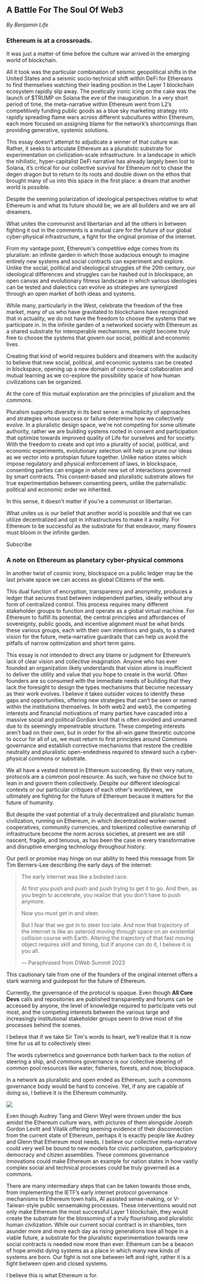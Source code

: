 ## A Battle For The Soul Of Web3

*By Benjamin Life*
### Ethereum is at a crossroads.

It was just a matter of time before the culture war arrived in the emerging world of blockchain.

All it took was the particular combination of seismic geopolitical shifts in the United States and a seismic socio-technical shift within DeFi for Ethereans to find themselves watching their leading position in the Layer 1 blockchain ecosystem rapidly slip away. The poetically ironic icing on the cake was the launch of $TRUMP on Solana the eve of the inauguration. In a very short period of time, the meta-narrative within Ethereum went from L2’s competitively funding public goods as a blue sky marketing strategy into rapidly spreading flame wars across different subcultures within Ethereum, each more focused on assigning blame for the network’s shortcomings than providing generative, systemic solutions.

This essay doesn’t attempt to adjudicate a winner of that culture war. Rather, it seeks to articulate Ethereum as a pluralistic substrate for experimentation on civilization-scale infrastructure. In a landscape in which the nihilistic, hyper-capitalist DeFi narrative has already largely been lost to Solana, it’s critical for our collective survival for Ethereum not to chase the degen dragon but to return to its roots and double down on the ethos that brought many of us into this space in the first place: a dream that another world is possible.

Despite the seeming polarization of ideological perspectives relative to what Ethereum is and what its future should be, we are all builders and we are all dreamers.

What unites the communist and libertarian and all the others in between fighting it out in the comments is a mutual care for the future of our global cyber-physical infrastructure, a fight for the original promise of the internet.

From my vantage point, Ethereum's competitive edge comes from its pluralism: an infinite garden in which those audacious enough to imagine entirely new systems and social contracts can experiment and explore. Unlike the social, political and ideological struggles of the 20th century, our ideological differences and struggles can be hashed out in blockspace, an open canvas and evolutionary fitness landscape in which various ideologies can be tested and dialectics can evolve as strategies are synergized through an open market of both ideas and systems.

While many, particularly in the West, celebrate the freedom of the free market, many of us who have gravitated to blockchains have recognized that in actuality, we do not have the freedom to choose the systems that we participate in. In the infinite garden of a networked society with Ethereum as a shared substrate for interoperable mechanisms, we might become truly free to choose the systems that govern our social, political and economic lives.

Creating that kind of world requires builders and dreamers with the audacity to believe that new social, political, and economic systems can be created in blockspace, opening up a new domain of cosmo-local collaboration and mutual learning as we co-explore the possibility space of how human civilizations can be organized.

At the core of this mutual exploration are the principles of pluralism and the commons.

Pluralism supports diversity in its best sense: a multiplicity of approaches and strategies whose success or failure determine how we collectively evolve. In a pluralistic design space, we're not competing for some ultimate authority, rather we are building systems rooted in consent and participation that optimize towards improved quality of Life for ourselves and for society. With the freedom to create and opt into a plurality of social, political, and economic experiments, evolutionary selection will help us prune our ideas as we vector into a protopian future together. Unlike nation states which impose regulatory and physical enforcement of laws, in blockspace, consenting parties can engage in whole new set of interactions governed by smart contracts. This consent-based and pluralistic substrate allows for true experimentation between consenting peers, unlike the paternalistic political and economic order we inherited.

In this sense, it doesn't matter if you're a communist or libertarian.

What unites us is our belief that another world is possible and that we can utilize decentralized and opt in infrastructures to make it a reality. For Ethereum to be successful as the substrate for that endeavor, many flowers must bloom in the infinite garden.

Subscribe

### A note on Ethereum as planetary cyber-physical commons

In another twist of cosmic irony, blockspace on a public ledger may be the last private space we can access as global Citizens of the web.

This dual function of encryption, transparency and anonymity, produces a ledger that secures trust between independent parties, ideally without any form of centralized control. This process requires many different stakeholder groups to function and operate as a global virtual machine. For Ethereum to fulfill its potential, the central principles and affordances of sovereignty, public goods, and incentive alignment must be what binds these various groups, each with their own intentions and goals, to a shared vision for the future, meta-narrative guardrails that can help us avoid the pitfalls of narrow optimization and short term gains.

This essay is not intended to direct any blame or judgment for Ethereum’s lack of clear vision and collective imagination. Anyone who has ever founded an organization likely understands that vision alone is insufficient to deliver the utility and value that you hope to create in the world. Often founders are so consumed with the immediate needs of building that they lack the foresight to design the types mechanisms that become necessary as their work evolves. I believe it takes outsider voices to identify these gaps and opportunities, offering new strategies that can’t be seen or named within the institutions themselves. In both web2 and web3, the competing interests and financial motivations of many parties have cascaded into a massive social and political Gordian knot that is often avoided and unnamed due to its seemingly impenetrable structure. These competing interests aren’t bad on their own, but in order for the all-win game theoretic outcome to occur for all of us, we must return to first principles around Commons governance and establish corrective mechanisms that restore the credible neutrality and pluralistic open-endedness required to steward such a cyber-physical commons or substrate.

We all have a vested interest in Ethereum succeeding. By their very nature, protocols are a common pool resource. As such, we have no choice but to lean in and govern them collectively. Despite our different ideological contexts or our particular critiques of each other's worldviews, we ultimately are fighting for the future of Ethereum because it matters for the future of humanity.

But despite the vast potential of a truly decentralized and pluralistic human civilization, running on Ethereum, in which decentralized worker-owned cooperatives, community currencies, and tokenized collective ownership of infrastructure become the norm across societies, at present we are still nascent, fragile, and tenuous, as has been the case in every transformative and disruptive emerging technology throughout history.

Our peril or promise may hinge on our ability to heed this message from Sir Tim Berners-Lee describing the early days of the internet:

> The early internet was like a bobsled race.
> 
> At first you push and push and push trying to get it to go. And then, as you begin to accelerate, you realize that you don't have to push anymore.
> 
> Now you must get in and steer.
> 
> But I fear that we got in to steer too late. And now that trajectory of the internet is like an asteroid moving through space on an existential collision course with Earth. Altering the trajectory of that fast moving object requires skill and timing, but if anyone can do it, I believe it is you all.
> 
> — Paraphrased from DWeb Summit 2023

This cautionary tale from one of the founders of the original internet offers a stark warning and guidepost for the future of Ethereum.

Currently, the governance of the protocol is opaque. Even though **All Core Devs** calls and repositories are published transparently and forums can be accessed by anyone, the level of knowledge required to participate vets out most, and the competing interests between the various large and increasingly institutional stakeholder groups seem to drive most of the processes behind the scenes.

I believe that if we take Sir Tim's words to heart, we’ll realize that it is now time for us all to collectively steer.

The words cybernetics and governance both harken back to the notion of steering a ship, and commons governance is our collective steering of common pool resources like water, fisheries, forests, and now, blockspace.

In a network as pluralistic and open ended as Ethereum, such a commons governance body would be hard to conceive. Yet, if any are capable of doing so, I believe it is the Ethereum community.

![](https://images.mirror-media.xyz/publication-images/CPa3N1odSvXah84NTgB1E.jpeg)

Even though Audrey Tang and Glenn Weyl were thrown under the bus amidst the Ethereum culture wars, with pictures of them alongside Joseph Gordon Levitt and Vitalik offering seeming evidence of their disconnection from the current state of Ethereum, perhaps it is exactly people like Audrey and Glenn that Ethereum most needs. I believe our collective meta-narrative could very well be bound to new models for civic participation, participatory democracy and citizen assemblies. These commons governance innovations could make Ethereum an example for nation states in how vastly complex social and technical processes could be truly governed as a commons.

There are many intermediary steps that can be taken towards those ends, from implementing the IETF’s early internet protocol governance mechanisms to Ethereum town halls, AI assisted sense-making, or V-Taiwan-style public sensemaking processes. These interventions would not only make Ethereum the most successful Layer 1 blockchain, they would create the substrate for the blossoming of a truly flourishing and pluralistic human civilization. While our current social contract is in shambles, torn asunder more and more each day as rising generations lose all hope in a viable future, a substrate for the pluralistic experimentation towards new social contracts is needed now more than ever. Ethereum can be a beacon of hope amidst dying systems as a place in which many new kinds of systems are born. Our fight is not one between left and right, rather it is a fight between open and closed systems.

I believe this is what Ethereum is for.